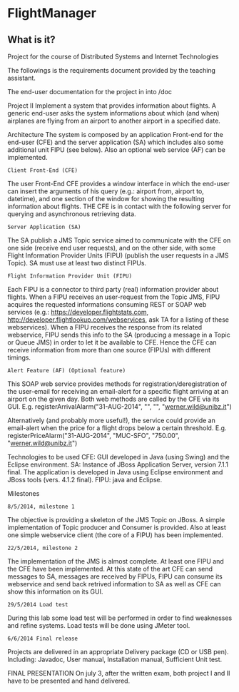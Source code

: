 FlightManager
=============

## What is it?

Project for the course of Distributed Systems and Internet Technologies

The followings is the requirements document provided by the teaching assistant.

The end-user documentation for the project in into /doc


Project II
Implement a system that provides information about flights.
A generic end-user asks the system informations about which (and when) airplanes are flying from an airport to another airport in a specified date.

Architecture
The system is composed by an application Front-end for the end-user (CFE) and the server application (SA) which includes also some additional unit FIPU (see below).
Also an optional web service (AF) can be implemented.

    Client Front-End (CFE)

The user Front-End CFE provides a window interface in which the end-user can insert the arguments of his query (e.g.: airport from, airport to, datetime), and one section of the window for showing the resulting information about flights.
THE CFE is in contact with the following server for querying and asynchronous retrieving data.

    Server Application (SA)

The SA publish a JMS Topic service aimed to communicate with the CFE on one side (receive end user requests), and on the other side, with some Flight Information Provider Units (FIPU) (publish the user requests in a JMS Topic).
SA must use at least two distinct FIPUs.

    Flight Information Provider Unit (FIPU)

Each FIPU is a connector to third party (real) information provider about flights. When a FIPU receives an user-request from the Topic JMS, FIPU acquires the requested informations consuming REST or SOAP web services (e.g.: https://developer.flightstats.com, http://developer.flightlookup.com/webservices, ask TA for a listing of these webservices).
When a FIPU receives the response from its related webservice, FIPU sends this info to the SA (producing a message in a Topic or Queue JMS) in order to let it be available to CFE.
Hence the CFE can receive information from more than one source (FIPUs) with different timings.

    Alert Feature (AF) (Optional feature)

This SOAP web service provides methods for registration/deregistration of the user-email for receiving an email-alert for a specific flight arriving at an airport on the given day.
Both web methods are called by the CFE via its GUI.
E.g. registerArrivalAlarm("31-AUG-2014", "<carrier>", "<flightNumber>", "werner.wild@unibz.it")

Alternatively (and probably more useful!), the service could provide an email-alert when the price for a flight drops below a certain threshold.
E.g. registerPriceAlarm("31-AUG-2014", "MUC-SFO", "750.00", "werner.wild@unibz.it")

Technologies to be used
CFE: GUI developed in Java (using Swing) and the Eclipse environment.
SA: Instance of JBoss Application Server, version 7.1.1 final.
The application is developed in Java using Eclipse environment and JBoss tools (vers. 4.1.2 final).
FIPU: java and Eclipse.

Milestones

    8/5/2014, milestone 1

The objective is providing a skeleton of the JMS Topic on JBoss. A simple implementation of Topic producer and Consumer is provided.
Also at least one simple webservice client (the core of a FIPU) has been implemented.

    22/5/2014, milestone 2

The implementation of the JMS is almost complete. At least one FIPU and the CFE have been implemented.
At this state of the art CFE can send messages to SA, messages are received by FIPUs, FIPU can consume its webservice and send back retrived information to SA as well as CFE can show this information on its GUI.

    29/5/2014 Load test

During this lab some load test will be performed in order to find weaknesses and refine systems.
Load tests will be done using JMeter tool.

    6/6/2014 Final release

Projects are delivered in an appropriate Delivery package (CD or USB pen). Including:
Javadoc,
User manual,
Installation manual,
Sufficient Unit test.


FINAL PRESENTATION
On july 3, after the written exam, both project I and II have to be presented and hand delivered.
